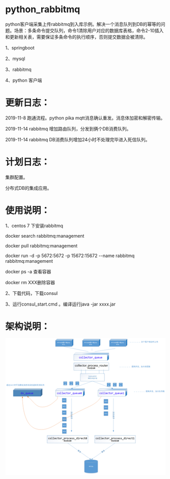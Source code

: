 # python_rabbitmq
python客户端采集上传rabbitmq到入库示例。解决一个消息队列到DB的幂等的问题。场景：多条命令提交队列，命令1清除用户对应的数据库表格，命令2-10插入和更新相关表，需要保证多条命令的执行顺序，否则提交数据会被清除。

1、springboot 

2、mysql

3、rabbitmq

4、python 客户端

# 更新日志：

2019-11-8  跑通流程。python pika mqtt消息确认重发。消息体加密和解密传输。

2019-11-14 rabbitmq 增加路由队列，分发到俩个DB消费队列。

2019-11-14 rabbitmq DB消费队列增加24小时不处理完毕进入死信队列。

# 计划日志：

集群配置。

分布式DB的集成应用。

# 使用说明：

1、centos 7 下安装rabbitmq 

docker search rabbitmq:management

docker pull rabbitmq:management

docker run -d -p 5672:5672 -p 15672:15672 --name rabbitmq rabbitmq:management

docker ps -a 查看容器

docker rm XXX删除容器

2、下载代码，下载consul

3、运行consul_start.cmd 。编译运行java -jar xxxx.jar


# 架构说明：

![](https://github.com/lanyu-op/python_rabbitmq/blob/master/%E6%9E%B6%E6%9E%84%E8%AF%B4%E6%98%8E.png)  
